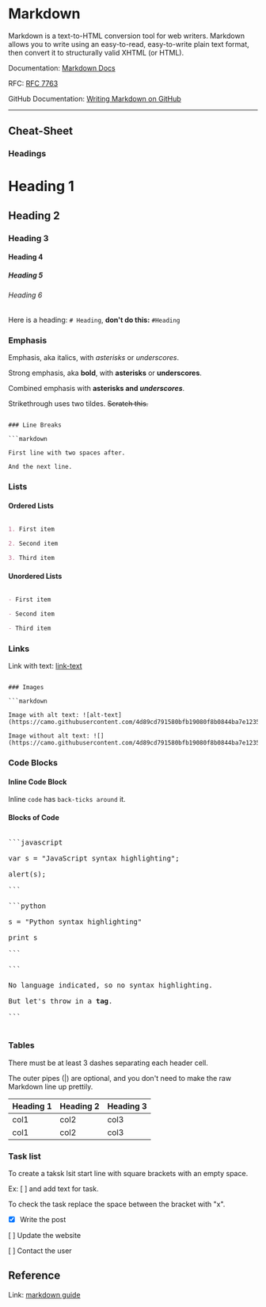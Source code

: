 # Markdown

Markdown is a text-to-HTML conversion tool for web writers. Markdown allows you to write using an easy-to-read, easy-to-write plain text format, then convert it to structurally valid XHTML (or HTML).

Documentation: [Markdown Docs](https://daringfireball.net/projects/markdown/)

RFC: [RFC 7763](https://www.rfc-editor.org/rfc/rfc7763)

GitHub Documentation: [Writing Markdown on GitHub](https://docs.github.com/en/get-started/writing-on-github)

---

## Cheat-Sheet

### Headings

# Heading 1

## Heading 2

### Heading 3

#### Heading 4

##### Heading 5

###### Heading 6



Here is a heading: `# Heading`, **don't do this:** `#Heading`

### Emphasis

Emphasis, aka italics, with *asterisks* or _underscores_.

Strong emphasis, aka **bold**, with **asterisks** or __underscores__.

Combined emphasis with **asterisks and _underscores_**.

Strikethrough uses two tildes. ~~Scratch this.~~

```

### Line Breaks

```markdown

First line with two spaces after.

And the next line.

```

### Lists

#### Ordered Lists

```markdown

1. First item

2. Second item

3. Third item

```

#### Unordered Lists

```markdown

- First item

- Second item

- Third item

```

### Links



Link with text: [link-text](https://www.google.com)

```

### Images

```markdown

Image with alt text: ![alt-text](https://camo.githubusercontent.com/4d89cd791580bfb19080f8b0844ba7e1235aa4becc3f43dfd708a769e257d8de/68747470733a2f2f636e642d70726f642d312e73332e75732d776573742d3030342e6261636b626c617a6562322e636f6d2f6e65772d62616e6e6572342d7363616c65642d666f722d6769746875622e6a7067)

Image without alt text: ![](https://camo.githubusercontent.com/4d89cd791580bfb19080f8b0844ba7e1235aa4becc3f43dfd708a769e257d8de/68747470733a2f2f636e642d70726f642d312e73332e75732d776573742d3030342e6261636b626c617a6562322e636f6d2f6e65772d62616e6e6572342d7363616c65642d666f722d6769746875622e6a7067)

```

### Code Blocks

#### Inline Code Block

Inline `code` has `back-ticks around` it.

#### Blocks of Code

<pre>

```javascript

var s = "JavaScript syntax highlighting";

alert(s);

```

```python

s = "Python syntax highlighting"

print s

```

```

No language indicated, so no syntax highlighting.

But let's throw in a <b>tag</b>.

```

</pre>

### Tables

There must be at least 3 dashes separating each header cell.

The outer pipes (|) are optional, and you don't need to make the raw Markdown line up prettily.

| Heading 1 | Heading 2 | Heading 3 |
|---|---|---|
| col1 | col2 | col3 |
| col1 | col2 | col3 |

### Task list

To create a taksk lsit start line with square brackets with an empty space.

Ex: [ <space> ] and add text for task.

To check the task replace the space between the bracket with "x".

- [x] Write the post


[ ] Update the website

[ ] Contact the user

## Reference

Link: [markdown guide](https://www.markdownguide.org/cheat-sheet)